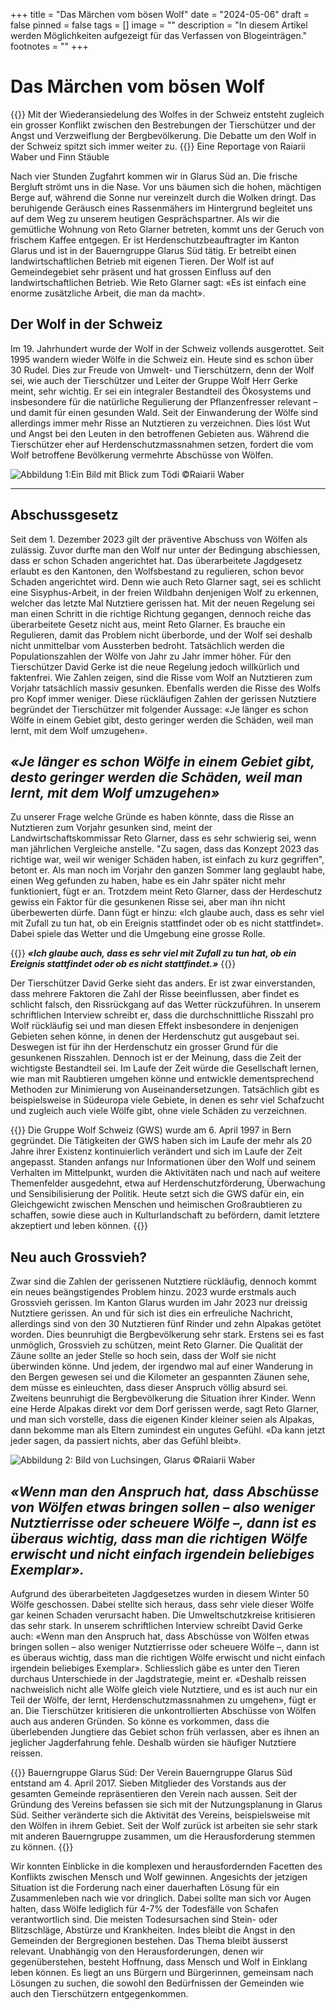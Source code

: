 +++
title = "Das Märchen vom bösen Wolf"
date = "2024-05-06"
draft = false
pinned = false
tags = []
image = ""
description = "In diesem Artikel werden Möglichkeiten aufgezeigt für das Verfassen von Blogeinträgen."
footnotes = ""
+++
# Das Märchen vom bösen Wolf

{{<lead>}}
Mit der Wiederansiedelung des Wolfes in der Schweiz entsteht zugleich ein grosser Konflikt zwischen den Bestrebungen der Tierschützer und der Angst und Verzweiflung der Bergbevölkerung. Die Debatte um den Wolf in der Schweiz spitzt sich immer weiter zu.
{{</lead>}}
Eine Reportage von Raiarii Waber und Finn Stäuble

Nach vier Stunden Zugfahrt kommen wir in Glarus Süd an. Die frische Bergluft strömt uns in die Nase. Vor uns bäumen sich die hohen, mächtigen Berge auf, während die Sonne nur vereinzelt durch die Wolken dringt. Das beruhigende Geräusch eines Rassenmähers im Hintergrund begleitet uns auf dem Weg zu unserem heutigen Gesprächspartner. Als wir die gemütliche Wohnung von Reto Glarner betreten, kommt uns der Geruch von frischem Kaffee entgegen. Er ist Herdenschutzbeauftragter im Kanton Glarus und ist in der Bauerngruppe Glarus Süd tätig. Er betreibt einen landwirtschaftlichen Betrieb mit eigenen Tieren. Der Wolf ist auf Gemeindegebiet sehr präsent und hat grossen Einfluss auf den landwirtschaftlichen Betrieb. Wie Reto Glarner sagt: «Es ist einfach eine enorme zusätzliche Arbeit, die man da macht». 
## Der Wolf in der Schweiz

Im 19. Jahrhundert wurde der Wolf in der Schweiz vollends ausgerottet. Seit 1995 wandern wieder Wölfe in die Schweiz ein. Heute sind es schon über 30 Rudel. Dies zur Freude von Umwelt- und Tierschützern, denn der Wolf sei, wie auch der Tierschützer und Leiter der Gruppe Wolf Herr Gerke meint, sehr wichtig. Er sei ein integraler Bestandteil des Ökosystems und insbesondere für die natürliche Regulierung der Pflanzenfresser relevant – und damit für einen gesunden Wald. 
Seit der Einwanderung der Wölfe sind allerdings immer mehr Risse an Nutztieren zu verzeichnen. Dies löst Wut und Angst bei den Leuten in den betroffenen Gebieten aus. 
Während die Tierschützer eher auf Herdenschutzmassnahmen setzen, fordert die vom Wolf betroffene Bevölkerung vermehrte Abschüsse von Wölfen. 

![Abbildung 1:Ein Bild mit Blick zum Tödi ©Raiarii Waber](microsoftteams-image-35-2-1-.png)

- - -
## Abschussgesetz

Seit dem 1. Dezember 2023 gilt der präventive Abschuss von Wölfen als zulässig. Zuvor durfte man den Wolf nur unter der Bedingung abschiessen, dass er schon Schaden angerichtet hat. Das überarbeitete Jagdgesetz erlaubt es den Kantonen, den Wolfsbestand zu regulieren, schon bevor Schaden angerichtet wird. Denn wie auch Reto Glarner sagt, sei es schlicht eine Sisyphus-Arbeit, in der freien Wildbahn denjenigen Wolf zu erkennen, welcher das letzte Mal Nutztiere gerissen hat. Mit der neuen Regelung sei man einen Schritt in die richtige Richtung gegangen, dennoch reiche das überarbeitete Gesetz nicht aus, meint Reto Glarner. Es brauche ein Regulieren, damit das Problem nicht überborde, und der Wolf sei deshalb nicht unmittelbar vom Aussterben bedroht. Tatsächlich werden die Populationszahlen der Wölfe von Jahr zu Jahr immer höher.
Für den Tierschützer David Gerke ist die neue Regelung jedoch willkürlich und faktenfrei. Wie Zahlen zeigen, sind die Risse vom Wolf an Nutztieren zum Vorjahr tatsächlich massiv gesunken. Ebenfalls werden die Risse des Wolfs pro Kopf immer weniger. Diese rückläufigen Zahlen der gerissen Nutztiere begründet der Tierschützer mit folgender Aussage: «Je länger es schon Wölfe in einem Gebiet gibt, desto geringer werden die Schäden, weil man lernt, mit dem Wolf umzugehen».
## *«Je länger es schon Wölfe in einem Gebiet gibt, desto geringer werden die Schäden, weil man lernt, mit dem Wolf umzugehen»*

Zu unserer Frage welche Gründe es haben könnte, dass die Risse an Nutztieren zum Vorjahr gesunken sind, meint der Landwirtschaftskommissar Reto Glarner, dass es sehr schwierig sei, wenn man jährlichen Vergleiche anstelle. "Zu sagen, dass das Konzept 2023 das richtige war, weil wir weniger Schäden haben, ist einfach zu kurz gegriffen", betont er. Als man noch im Vorjahr den ganzen Sommer lang geglaubt habe, einen Weg gefunden zu haben, habe es ein Jahr später nicht mehr funktioniert, fügt er an. Trotzdem meint Reto Glarner, dass der Herdeschutz gewiss ein Faktor für die gesunkenen Risse sei, aber man ihn nicht überbewerten dürfe. Dann fügt er hinzu: «Ich glaube auch, dass es sehr viel mit Zufall zu tun hat, ob ein Ereignis stattfindet oder ob es nicht stattfindet». Dabei spiele das Wetter und die Umgebung eine grosse Rolle. 

{{<box>}}
***«Ich glaube auch, dass es sehr viel mit Zufall zu tun hat, ob ein Ereignis stattfindet oder ob es nicht stattfindet.»***
{{</box>}}

Der Tierschützer David Gerke sieht das anders. Er ist zwar einverstanden, dass mehrere Faktoren die Zahl der Risse beeinflussen, aber findet es schlicht falsch, den Rissrückgang auf das Wetter rückzuführen. In unserem schriftlichen Interview schreibt er, dass die durchschnittliche Risszahl pro Wolf rückläufig sei und man diesen Effekt insbesondere in denjenigen Gebieten sehen könne, in denen der Herdenschutz gut ausgebaut sei. Deswegen ist für ihn der Herdenschutz ein grosser Grund für die gesunkenen Risszahlen. Dennoch ist er der Meinung, dass die Zeit der wichtigste Bestandteil sei. Im Laufe der Zeit würde die Gesellschaft lernen, wie man mit Raubtieren umgehen könne und entwickle dementsprechend Methoden zur Minimierung von Auseinandersetzungen. Tatsächlich gibt es beispielsweise in Südeuropa viele Gebiete, in denen es sehr viel Schafzucht und zugleich auch viele Wölfe gibt, ohne viele Schäden zu verzeichnen.  

{{<box title="Gruppe Wolf Schweiz(GWS)">}}
Die Gruppe Wolf Schweiz (GWS) wurde am 6. April 1997 in Bern gegründet. Die Tätigkeiten der GWS haben sich im Laufe der mehr als 20 Jahre ihrer Existenz kontinuierlich verändert und sich im Laufe der Zeit angepasst. Standen anfangs nur Informationen über den Wolf und seinem Verhalten im Mittelpunkt, wurden die Aktivitäten nach und nach auf weitere Themenfelder ausgedehnt, etwa auf Herdenschutzförderung, Überwachung und Sensibilisierung der Politik. Heute setzt sich die GWS dafür ein, ein Gleichgewicht zwischen Menschen und heimischen Großraubtieren zu schaffen, sowie diese auch in Kulturlandschaft zu befördern, damit letztere akzeptiert und leben können. 
{{</box>}}
## Neu auch Grossvieh?

Zwar sind die Zahlen der gerissenen Nutztiere rückläufig, dennoch kommt ein neues beängstigendes Problem hinzu. 2023 wurde erstmals auch Grossvieh gerissen. 
Im Kanton Glarus wurden im Jahr 2023 nur dreissig Nutztiere gerissen. An und für sich ist dies ein erfreuliche Nachricht, allerdings sind von den 30 Nutztieren fünf Rinder und zehn Alpakas getötet worden. Dies beunruhigt die Bergbevölkerung sehr stark. 
Erstens sei es fast unmöglich, Grossvieh zu schützen, meint Reto Glarner. Die Qualität der Zäune sollte an jeder Stelle so hoch sein, dass der Wolf sie nicht überwinden könne. Und jedem, der irgendwo mal auf einer Wanderung in den Bergen gewesen sei und die Kilometer an gespannten Zäunen sehe, dem müsse es einleuchten, dass dieser Anspruch völlig absurd sei.\
Zweitens beunruhigt die Bergbevölkerung die Situation ihrer Kinder. Wenn eine Herde Alpakas direkt vor dem Dorf gerissen werde, sagt Reto Glarner, und man sich vorstelle, dass die eigenen Kinder kleiner seien als Alpakas, dann bekomme man als Eltern zumindest ein ungutes Gefühl. «Da kann jetzt jeder sagen, da passiert nichts, aber das Gefühl bleibt». 

![Abbildung 2: Bild von Luchsingen, Glarus ©Raiarii Waber](microsoftteams-image-34-2-.png)
## *«Wenn man den Anspruch hat, dass Abschüsse von Wölfen etwas bringen sollen – also weniger Nutztierrisse oder scheuere Wölfe –, dann ist es überaus wichtig, dass man die richtigen Wölfe erwischt und nicht einfach irgendein beliebiges Exemplar».*

Aufgrund des überarbeiteten Jagdgesetzes wurden in diesem Winter 50 Wölfe geschossen. Dabei stellte sich heraus, dass sehr viele dieser Wölfe gar keinen Schaden verursacht haben. Die Umweltschutzkreise kritisieren das sehr stark. In unserem schriftlichen Interview schreibt David Gerke auch: «Wenn man den Anspruch hat, dass Abschüsse von Wölfen etwas bringen sollen – also weniger Nutztierrisse oder scheuere Wölfe –, dann ist es überaus wichtig, dass man die richtigen Wölfe erwischt und nicht einfach irgendein beliebiges Exemplar». Schliesslich gäbe es unter den Tieren durchaus Unterschiede in der Jagdstrategie, meint er. «Deshalb reissen nachweislich nicht alle Wölfe gleich viele Nutztiere, und es ist auch nur ein Teil der Wölfe, der lernt, Herdenschutzmassnahmen zu umgehen», fügt er an. Die Tierschützer kritisieren die unkontrollierten Abschüsse von Wölfen auch aus anderen Gründen. So könne es vorkommen, dass die überlebenden Jungtiere das Gebiet schon früh verlassen, aber es ihnen an jeglicher Jagderfahrung fehle. Deshalb würden sie häufiger Nutztiere reissen. 

{{<box title="Bauerngruppe Glarus Süd">}}
Bauerngruppe Glarus Süd:
Der Verein Bauerngruppe Glarus Süd entstand am 4. April 2017. Sieben Mitglieder des Vorstands aus der gesamten Gemeinde repräsentieren den Verein nach aussen. Seit der Gründung des Vereins befassen sie sich mit der Nutzungsplanung in Glarus Süd. 
Seither veränderte sich die Aktivität des Vereins, beispielsweise mit den Wölfen in ihrem Gebiet. Seit der Wolf zurück ist arbeiten sie sehr stark mit anderen Bauerngruppe zusammen, um die Herausforderung stemmen zu können. 
{{</box>}}

Wir konnten Einblicke in die komplexen und herausfordernden Facetten des Konflikts zwischen Mensch und Wolf gewinnen. Angesichts der jetzigen Situation ist die Forderung nach einer dauerhaften Lösung für ein Zusammenleben nach wie vor dringlich. Dabei sollte man sich vor Augen halten, dass Wölfe lediglich für 4-7% der Todesfälle von Schafen verantwortlich sind. Die meisten Todesursachen sind Stein- oder Blitzschläge, Abstürze und Krankheiten. Indes bleibt die Angst in den Gemeinden der Bergregionen bestehen.
Das Thema bleibt äusserst relevant. Unabhängig von den Herausforderungen, denen wir gegenüberstehen, besteht Hoffnung, dass Mensch und Wolf in Einklang leben können. Es liegt an uns Bürgern und Bürgerinnen, gemeinsam nach Lösungen zu suchen, die sowohl den Bedürfnissen der Gemeinden wie auch den Tierschützern entgegenkommen.